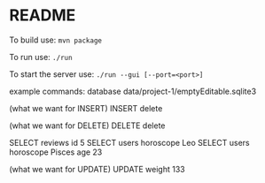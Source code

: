 # README
To build use:
`mvn package`

To run use:
`./run`

To start the server use:
`./run --gui [--port=<port>]`

example commands:
database data/project-1/emptyEditable.sqlite3

(what we want for INSERT)
INSERT delete

(what we want for DELETE)
DELETE delete

SELECT reviews id 5
SELECT users horoscope Leo
SELECT users horoscope Pisces age 23

(what we want for UPDATE)
UPDATE <someUser> weight 133
